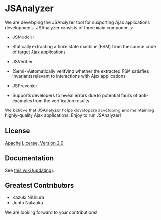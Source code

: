 JSAnalyzer
==========

We are developing the JSAnalyzer tool for supporting Ajax applications developments.
JSAnalyzer consists of three main components:

* JSModeler
 - Statically extracting a finite state machine (FSM) from the source code of target Ajax applications
* JSVerifier
 - (Semi-)Automatically verifying whether the extracted FSM satisfies invariants relevant to interactions with Ajax applications
* JSPreventer
 - Supports developers to reveal errors due to potential faults of anti-examples from the verification results
 
We believe that JSAnalyzer helps developers developing and maintaining highly-quality Ajax applications.
Enjoy to run JSAnalyzer!

License
----------
[Apache License, Version 2.0](blob/master/LICENSE)

Documentation
----------
See [this wiki (updating)](wiki).

Greatest Contributors
----------
* Kazuki Nishiura
* Junto Nakaoka

We are looking forward to your contributions!

